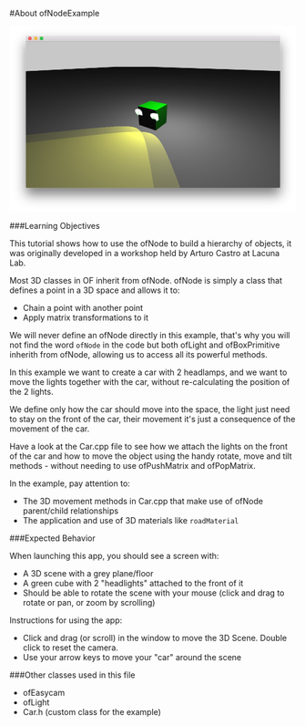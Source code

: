 #About ofNodeExample

![Screenshot of ofNodeExample](ofNodeExample.jpg)

###Learning Objectives

 This tutorial shows how to use the ofNode to build a hierarchy of objects, it was
 originally developed in a workshop held by Arturo Castro at Lacuna Lab.
 
 Most 3D classes in OF inherit from ofNode. ofNode is simply a class that defines
 a point in a 3D space and allows it to:
 - Chain a point with another point
 - Apply matrix transformations to it
 
 We will never define an ofNode directly in this example, that's why you will 
 not find the word `ofNode` in the code but both ofLight and ofBoxPrimitive
 inherith from ofNode, allowing us to access all its powerful methods.
 
In this example we want to create a car with 2 headlamps, and we want to move the lights together with the car, without re-calculating the position of the 2 lights.

We define only how the car should move into the space, the light just need to stay on the front of the car, their movement it's just a consequence of the movement of the car. 

Have a look at the Car.cpp file to see how we attach the lights on the front of the car and how to move the object using the handy rotate, move and tilt methods - without needing to use ofPushMatrix and ofPopMatrix.

In the example, pay attention to:

* The 3D movement methods in Car.cpp that make use of ofNode parent/child relationships
* The application and use of 3D materials like `roadMaterial`

###Expected Behavior

When launching this app, you should see a screen with:

* A 3D scene with a grey plane/floor
* A green cube with 2 "headlights" attached to the front of it
* Should be able to rotate the scene with your mouse (click and drag to rotate or pan, or zoom by scrolling)

Instructions for using the app:

* Click and drag (or scroll) in the window to move the 3D Scene. Double click to reset the camera.
* Use your arrow keys to move your "car" around the scene


###Other classes used in this file

* ofEasycam
* ofLight
* Car.h (custom class for the example)

